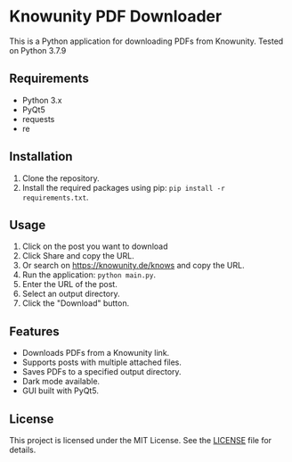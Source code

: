 # Knowunity PDF Downloader

This is a Python application for downloading PDFs from Knowunity. Tested on Python 3.7.9

## Requirements

- Python 3.x
- PyQt5
- requests
- re

## Installation

1. Clone the repository.
2. Install the required packages using pip: `pip install -r requirements.txt`.

## Usage

1. Click on the post you want to download
2. Click Share and copy the URL.
3. Or search on https://knowunity.de/knows and copy the URL.
4. Run the application: `python main.py`.
5. Enter the URL of the post.
6. Select an output directory.
7. Click the "Download" button.

## Features

- Downloads PDFs from a Knowunity link.
- Supports posts with multiple attached files.
- Saves PDFs to a specified output directory.
- Dark mode available.
- GUI built with PyQt5.

## License

This project is licensed under the MIT License. See the [LICENSE](LICENSE) file for details.
